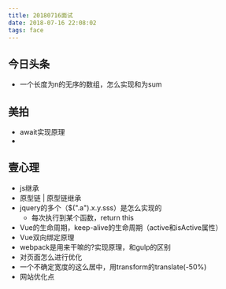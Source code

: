 ```yaml
---
title: 20180716面试
date: 2018-07-16 22:08:02
tags: face
---
```


## 今日头条
- 一个长度为n的无序的数组，怎么实现和为sum

## 美拍
- await实现原理
- 

## 壹心理
- js继承
- 原型链 | 原型链继承
- jquery的多个（$(".a").x.y.sss）是怎么实现的
	- 每次执行到某个函数，return this
- Vue的生命周期，keep-alive的生命周期（active和isActive属性）
- Vue双向绑定原理
- webpack是用来干嘛的?实现原理，和gulp的区别
- 对页面怎么进行优化
- 一个不确定宽度的这么居中，用transform的translate(-50%)
- 网站优化点
